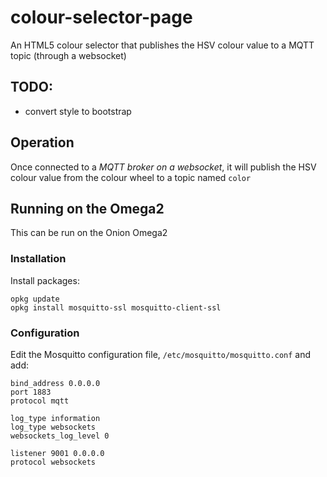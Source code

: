 # colour-selector-page
An HTML5 colour selector that publishes the HSV colour value to a MQTT topic (through a websocket)

## TODO:

* convert style to bootstrap

## Operation

Once connected to a *MQTT broker on a websocket*, it will publish the HSV colour value from the colour wheel to a topic named `color`


## Running on the Omega2

This can be run on the Onion Omega2

### Installation

Install packages:
```
opkg update
opkg install mosquitto-ssl mosquitto-client-ssl
```

### Configuration

Edit the Mosquitto configuration file, `/etc/mosquitto/mosquitto.conf` and add:

```
bind_address 0.0.0.0
port 1883
protocol mqtt

log_type information
log_type websockets
websockets_log_level 0

listener 9001 0.0.0.0
protocol websockets
```

